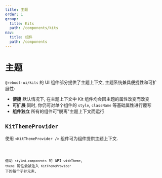 ```yaml
---
title: 主题
order: 1
group:
  title: Kits
  path: /components/kits
nav:
  title: 组件
  path: /components
---
```


# 主题

`@reboot-ui/kits` 的 UI 组件部分提供了主题上下文, 主题系统兼具便捷性和可扩展性:

- **便捷** 默认情况下, 在主题上下文中 Kit 组件均会因主题的属性改变而改变
- **可扩展** 同时, 你仍可对单个组件的 `style`, `className` 等基础属性进行覆写
- **组件独立** 所有的组件可"脱离"主题上下文而运行

## `KitThemeProvider`

使用 `<KitThemeProvider />` 组件可为组件提供主题上下文.

<code src="./demo/use-theme.tsx" />

借助 `styled-components` 的 API `withTheme`, `theme` 属性会被注入 `KitThemeProvider` 下的每个子孙元素,

<code src="./demo/get-theme-prop.tsx" />

<API identifier="主题上下文" src="./apis/props.tsx"></API>
